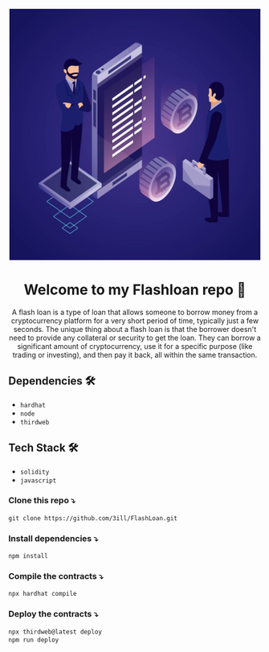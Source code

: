 <p align="center"><a href="/" target="_blank"><img src="https://github.com/3ill/FlashLoan/blob/main/assets/flashloan.jpg" width="500"></a></p>
<h1 align="center">Welcome to my Flashloan repo 👋</h1>

<p align="center">A flash loan is a type of loan that allows someone to borrow money from a cryptocurrency platform for a very short period of time, typically just a few seconds. The unique thing about a flash loan is that the borrower doesn't need to provide any collateral or security to get the loan. They can borrow a significant amount of cryptocurrency, use it for a specific purpose (like trading or investing), and then pay it back, all within the same transaction.</p>

## Dependencies 🛠

- `hardhat`
- `node`
- `thirdweb`

## Tech Stack 🛠

- `solidity`
- `javascript`

### Clone this repo ⤵

```cli
git clone https://github.com/3ill/FlashLoan.git
```

### Install dependencies ⤵

```cli
npm install
```

### Compile the contracts ⤵

```cli
npx hardhat compile
```

### Deploy the contracts ⤵

```cli
npx thirdweb@latest deploy
npm run deploy

```
